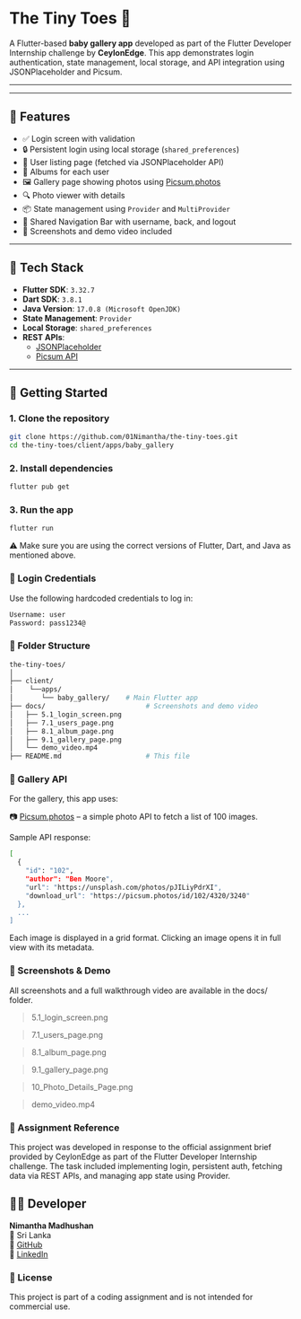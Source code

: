 # The Tiny Toes 👣

A Flutter-based **baby gallery app** developed as part of the Flutter Developer Internship challenge by **CeylonEdge**. This app demonstrates login authentication, state management, local storage, and API integration using JSONPlaceholder and Picsum.

---

---

## 📱 Features

- ✅ Login screen with validation
- 🔒 Persistent login using local storage (`shared_preferences`)
- 👥 User listing page (fetched via JSONPlaceholder API)
- 📁 Albums for each user
- 🖼️ Gallery page showing photos using [Picsum.photos](https://picsum.photos)
- 🔍 Photo viewer with details
- 📦 State management using `Provider` and `MultiProvider`
- 🧭 Shared Navigation Bar with username, back, and logout
- 📸 Screenshots and demo video included

---

## 🧰 Tech Stack

- **Flutter SDK**: `3.32.7`
- **Dart SDK**: `3.8.1`
- **Java Version**: `17.0.8 (Microsoft OpenJDK)`
- **State Management**: `Provider`
- **Local Storage**: `shared_preferences`
- **REST APIs**:
  - [JSONPlaceholder](https://jsonplaceholder.typicode.com/)
  - [Picsum API](https://picsum.photos/v2/list?page=2&limit=100)

---

## 🚀 Getting Started

### 1. Clone the repository

```bash
git clone https://github.com/01Nimantha/the-tiny-toes.git
cd the-tiny-toes/client/apps/baby_gallery
```

### 2. Install dependencies

```bash
flutter pub get
```

### 3. Run the app

```bash
flutter run
```

⚠️ Make sure you are using the correct versions of Flutter, Dart, and Java as mentioned above.

### 🔐 Login Credentials

Use the following hardcoded credentials to log in:

```bash
Username: user
Password: pass1234@
```

### 📂 Folder Structure

```bash
the-tiny-toes/
│
├── client/
│    └──apps/
│       └── baby_gallery/    # Main Flutter app
├── docs/                         # Screenshots and demo video
│   ├── 5.1_login_screen.png
│   ├── 7.1_users_page.png
│   ├── 8.1_album_page.png
│   ├── 9.1_gallery_page.png
│   └── demo_video.mp4
├── README.md                     # This file
```

### 📸 Gallery API

For the gallery, this app uses:

📷 [Picsum.photos](https://picsum.photos)
– a simple photo API to fetch a list of 100 images.

Sample API response:

```bash
[
  {
    "id": "102",
    "author": "Ben Moore",
    "url": "https://unsplash.com/photos/pJILiyPdrXI",
    "download_url": "https://picsum.photos/id/102/4320/3240"
  },
  ...
]
```

Each image is displayed in a grid format. Clicking an image opens it in full view with its metadata.

### 📸 Screenshots & Demo

All screenshots and a full walkthrough video are available in the docs/ folder.

> 5.1_login_screen.png

> 7.1_users_page.png

> 8.1_album_page.png

> 9.1_gallery_page.png

> 10_Photo_Details_Page.png

> demo_video.mp4

### 📜 Assignment Reference

This project was developed in response to the official assignment brief provided by CeylonEdge as part of the Flutter Developer Internship challenge. The task included implementing login, persistent auth, fetching data via REST APIs, and managing app state using Provider.

## 👨‍💻 Developer

**Nimantha Madhushan**  
📍 Sri Lanka  
🔗 [GitHub](https://github.com/01Nimantha)  
🔗 [LinkedIn](https://linkedin.com/in/01nimantha)

### 📝 License

This project is part of a coding assignment and is not intended for commercial use.
